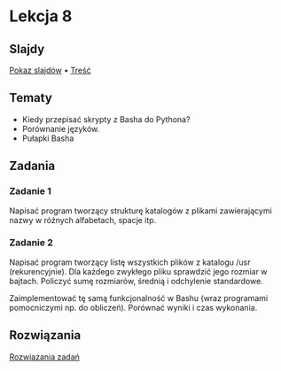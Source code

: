 # Lekcja 8

## Slajdy

[Pokaz slajdów](Slajdy.html) • [Treść](Slajdy.md)

## Tematy

- Kiedy przepisać skrypty z Basha do Pythona?
- Porównanie języków.
- Pułapki Basha

## Zadania

### Zadanie 1

Napisać program tworzący strukturę katalogów z plikami zawierającymi nazwy w różnych alfabetach, spacje itp.

### Zadanie 2

Napisać program tworzący listę wszystkich plików z katalogu /usr (rekurencyjnie).
Dla każdego zwykłego pliku sprawdzić jego rozmiar w bajtach.
Policzyć sumę rozmiarów, średnią i odchylenie standardowe.

Zaimplementować tę samą funkcjonalność w Bashu (wraz programami pomocniczymi np. do obliczeń).
Porównać wyniki i czas wykonania.



## Rozwiązania

[Rozwiązania zadań](Rozwiazania.md)